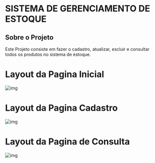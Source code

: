 # SISTEMA DE GERENCIAMENTO DE ESTOQUE 

## Sobre o Projeto

Este Projeto consiste em fazer o cadastro, atualizar, escluir e consultar todos os produtos no
sistema de estoque.

# Layout da Pagina Inicial

![img](https://github.com/Fellipe123/CRUD_GESTAO/Screenshot/telaInicial.png)

# Layout da Pagina Cadastro

![img](https://github.com/Fellipe123/CRUD_GESTAO/Screenshot/telaCadastro.png)


# Layout da Pagina de Consulta

![img](https://github.com/Fellipe123/CRUD_GESTAO/Screenshot/telaFiltro.png)

